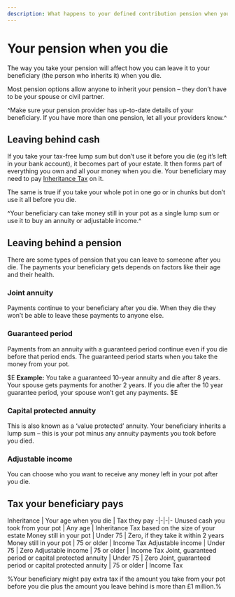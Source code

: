 ```yaml
---
description: What happens to your defined contribution pension when you die, including the tax your beneficiary pays. 
---
```


# Your pension when you die

The way you take your pension will affect how you can leave it to your beneficiary (the person who inherits it) when you die.

Most pension options allow anyone to inherit your pension – they don’t have to be your spouse or civil partner.

^Make sure your pension provider has up-to-date details of your beneficiary. If you have more than one pension, let all your providers know.^

## Leaving behind cash

If you take your tax-free lump sum but don’t use it before you die (eg it’s left in your bank account), it becomes part of your estate. It then forms part of everything you own and all your money when you die. Your beneficiary may need to pay [Inheritance Tax](https://www.gov.uk/inheritance-tax) on it.

The same is true if you take your whole pot in one go or in chunks but don’t use it all before you die.

^Your beneficiary can take money still in your pot as a single lump sum or use it to buy an annuity or adjustable income.^

## Leaving behind a pension

There are some types of pension that you can leave to someone after you die. The payments your beneficiary gets depends on factors like their age and their health.

### Joint annuity

Payments continue to your beneficiary after you die. When they die they won’t be able to leave these payments to anyone else.

### Guaranteed period

Payments from an annuity with a guaranteed period continue even if you die before that period ends. The guaranteed period starts when you take the money from your pot.

$E
**Example:**
You take a guaranteed 10-year annuity and die after 8 years. Your spouse gets payments for another 2 years. If you die after the 10 year guarantee period, your spouse won’t get any payments.
$E

### Capital protected annuity

This is also known as a ‘value protected’ annuity. Your beneficiary inherits a lump sum – this is your pot minus any annuity payments you took before you died.

### Adjustable income

You can choose who you want to receive any money left in your pot after you die.

## Tax your beneficiary pays

Inheritance | Your age when you die | Tax they pay
-|-|-|-
Unused cash you took from your pot | Any age | Inheritance Tax based on the size of your estate
Money still in your pot | Under 75 | Zero, if they take it within 2 years
Money still in your pot | 75 or older | Income Tax
Adjustable income | Under 75 | Zero
Adjustable income | 75 or older | Income Tax
Joint, guaranteed period or capital protected annuity | Under 75 | Zero
Joint, guaranteed period or capital protected annuity | 75 or older | Income Tax

%Your beneficiary might pay extra tax if the amount you take from your pot before you die plus the amount you leave behind is more than £1 million.%
